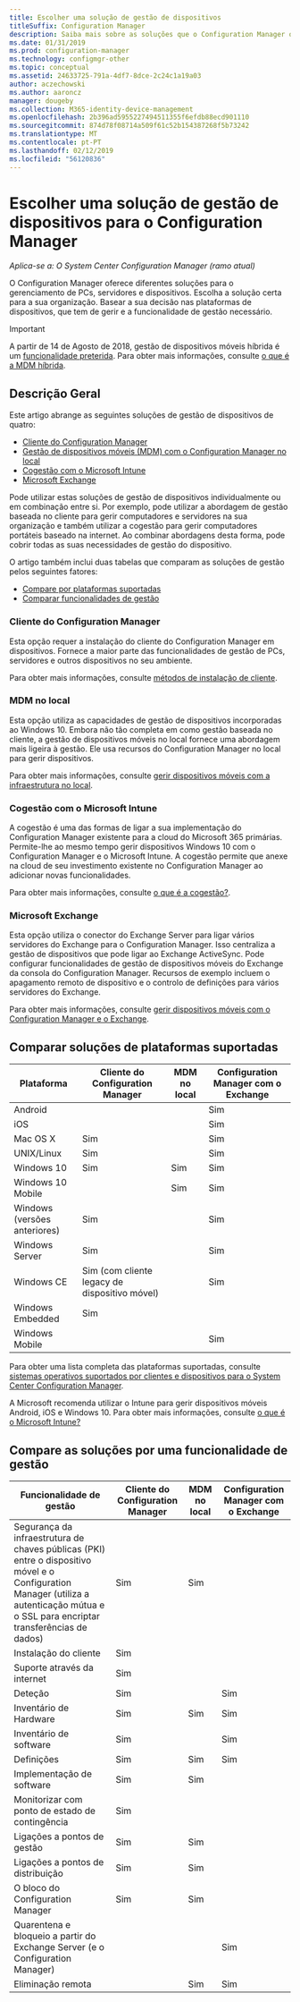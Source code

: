 ```yaml
---
title: Escolher uma solução de gestão de dispositivos
titleSuffix: Configuration Manager
description: Saiba mais sobre as soluções que o Configuration Manager oferece para a gestão de PCs, servidores e dispositivos.
ms.date: 01/31/2019
ms.prod: configuration-manager
ms.technology: configmgr-other
ms.topic: conceptual
ms.assetid: 24633725-791a-4df7-8dce-2c24c1a19a03
author: aczechowski
ms.author: aaroncz
manager: dougeby
ms.collection: M365-identity-device-management
ms.openlocfilehash: 2b396ad5955227494511355f6efdb88ecd901110
ms.sourcegitcommit: 874d78f08714a509f61c52b154387268f5b73242
ms.translationtype: MT
ms.contentlocale: pt-PT
ms.lasthandoff: 02/12/2019
ms.locfileid: "56120836"
---
```

# <a name="choose-a-device-management-solution-for-configuration-manager"></a>Escolher uma solução de gestão de dispositivos para o Configuration Manager

*Aplica-se a: O System Center Configuration Manager (ramo atual)*

O Configuration Manager oferece diferentes soluções para o gerenciamento de PCs, servidores e dispositivos. Escolha a solução certa para a sua organização. Basear a sua decisão nas plataformas de dispositivos, que tem de gerir e a funcionalidade de gestão necessário.  


> [!Important]  
> A partir de 14 de Agosto de 2018, gestão de dispositivos móveis híbrida é um [funcionalidade preterida](/sccm/core/plan-design/changes/deprecated/removed-and-deprecated-cmfeatures). Para obter mais informações, consulte [o que é a MDM híbrida](/sccm/mdm/understand/hybrid-mobile-device-management).<!--Intune feature 2683117-->  
<!-- SCCMDocs issue 1197 -->



## <a name="overview"></a>Descrição Geral

Este artigo abrange as seguintes soluções de gestão de dispositivos de quatro: 
- [Cliente do Configuration Manager](#bkmk_sccm)
- [Gestão de dispositivos móveis (MDM) com o Configuration Manager no local](#bkmk_opmdm)
- [Cogestão com o Microsoft Intune](#bkmk_intune)
- [Microsoft Exchange](#bkmk_opmdm)

Pode utilizar estas soluções de gestão de dispositivos individualmente ou em combinação entre si. Por exemplo, pode utilizar a abordagem de gestão baseada no cliente para gerir computadores e servidores na sua organização e também utilizar a cogestão para gerir computadores portáteis baseado na internet. Ao combinar abordagens desta forma, pode cobrir todas as suas necessidades de gestão do dispositivo.  

O artigo também inclui duas tabelas que comparam as soluções de gestão pelos seguintes fatores: 
- [Compare por plataformas suportadas](#bkmk_comp1)
- [Comparar funcionalidades de gestão](#bkmk_comp2)


### <a name="bkmk_sccm"></a> Cliente do Configuration Manager  

Esta opção requer a instalação do cliente do Configuration Manager em dispositivos. Fornece a maior parte das funcionalidades de gestão de PCs, servidores e outros dispositivos no seu ambiente. 

Para obter mais informações, consulte [métodos de instalação de cliente](/sccm/core/clients/deploy/plan/client-installation-methods).  


### <a name="bkmk_opmdm"></a> MDM no local  

Esta opção utiliza as capacidades de gestão de dispositivos incorporadas ao Windows 10. Embora não tão completa em como gestão baseada no cliente, a gestão de dispositivos móveis no local fornece uma abordagem mais ligeira à gestão. Ele usa recursos do Configuration Manager no local para gerir dispositivos.  

Para obter mais informações, consulte [gerir dispositivos móveis com a infraestrutura no local](/sccm/mdm/understand/manage-mobile-devices-with-on-premises-infrastructure).  


### <a name="bkmk_comanage"></a> Cogestão com o Microsoft Intune

A cogestão é uma das formas de ligar a sua implementação do Configuration Manager existente para a cloud do Microsoft 365 primárias. Permite-lhe ao mesmo tempo gerir dispositivos Windows 10 com o Configuration Manager e o Microsoft Intune. A cogestão permite que anexe na cloud de seu investimento existente no Configuration Manager ao adicionar novas funcionalidades. 

Para obter mais informações, consulte [o que é a cogestão?](/sccm/comanage/overview).  


### <a name="bkmk_exchange"></a> Microsoft Exchange  

Esta opção utiliza o conector do Exchange Server para ligar vários servidores do Exchange para o Configuration Manager. Isso centraliza a gestão de dispositivos que pode ligar ao Exchange ActiveSync. Pode configurar funcionalidades de gestão de dispositivos móveis do Exchange da consola do Configuration Manager. Recursos de exemplo incluem o apagamento remoto de dispositivo e o controlo de definições para vários servidores do Exchange.

Para obter mais informações, consulte [gerir dispositivos móveis com o Configuration Manager e o Exchange](/sccm/mdm/deploy-use/manage-mobile-devices-with-exchange-activesync).  



## <a name="bkmk_comp1"></a> Comparar soluções de plataformas suportadas  

|Plataforma|Cliente do Configuration Manager|MDM no local|Configuration Manager com o Exchange|  
|--------|----------------------------|---------------|-----------------------------------|  
|Android| | |Sim|  
|iOS| | |Sim|  
|Mac OS X|Sim| |Sim|  
|UNIX/Linux|Sim| |Sim|  
|Windows 10|Sim|Sim|Sim|  
|Windows 10 Mobile| |Sim|Sim|  
|Windows (versões anteriores)|Sim| |Sim|  
|Windows Server|Sim| |Sim|  
|Windows CE|Sim (com cliente legacy de dispositivo móvel)| |Sim|  
|Windows Embedded|Sim| | |  
|Windows Mobile| | |Sim|  

Para obter uma lista completa das plataformas suportadas, consulte [sistemas operativos suportados por clientes e dispositivos para o System Center Configuration Manager](configs/supported-operating-systems-for-clients-and-devices.md).

A Microsoft recomenda utilizar o Intune para gerir dispositivos móveis Android, iOS e Windows 10. Para obter mais informações, consulte [o que é o Microsoft Intune?](https://docs.microsoft.com/intune/what-is-intune)



##  <a name="bkmk_comp2"></a> Compare as soluções por uma funcionalidade de gestão  

|Funcionalidade de gestão|Cliente do Configuration Manager|MDM no local|Configuration Manager com o Exchange|  
|--------|----------------------------|---------------|-----------------------------------|  
|Segurança da infraestrutura de chaves públicas (PKI) entre o dispositivo móvel e o Configuration Manager (utiliza a autenticação mútua e o SSL para encriptar transferências de dados)|Sim|Sim| |  
|Instalação do cliente|Sim| | |  
|Suporte através da internet|Sim| | |  
|Deteção|Sim| |Sim|  
|Inventário de Hardware|Sim|Sim|Sim|  
|Inventário de software|Sim| |Sim|  
|Definições|Sim|Sim|Sim|  
|Implementação de software|Sim|Sim| |  
|Monitorizar com ponto de estado de contingência|Sim| | |  
|Ligações a pontos de gestão|Sim|Sim| |  
|Ligações a pontos de distribuição|Sim|Sim| |  
|O bloco do Configuration Manager|Sim|Sim| |  
|Quarentena e bloqueio a partir do Exchange Server (e o Configuration Manager)| | |Sim|  
|Eliminação remota| |Sim|Sim|  


